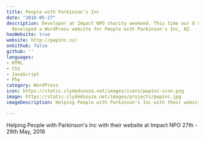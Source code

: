 ```yaml
---
title: People with Parkinson's Inc
date: "2016-05-27"
description: Developer at Impact NPO charity weekend. This time our 8 member team
  developed a WordPress website for People with Parkinson's Inc, NZ.
hasWebsite: true
website: http://pwpinc.nz/
onGithub: false
github: ''
languages:
- HTML
- CSS
- JavaScript
- Php
category: WordPress
icon: https://static.clydedsouza.net/images/icons/pwpinc-icon.png
image: https://static.clydedsouza.net/images/projects/pwpinc.jpg
imageDescription: Helping People with Parkinson's Inc with their website at Impact NPO

---
```


Helping People with Parkinson's Inc with their website at Impact NPO 27th - 29th May, 2016